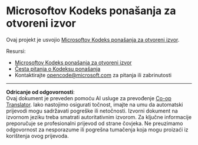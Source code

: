 <!--
CO_OP_TRANSLATOR_METADATA:
{
  "original_hash": "c06b12caf3c901eb3156e3dd5b0aea56",
  "translation_date": "2025-09-05T11:24:25+00:00",
  "source_file": "CODE_OF_CONDUCT.md",
  "language_code": "hr"
}
-->
# Microsoftov Kodeks ponašanja za otvoreni izvor

Ovaj projekt je usvojio [Microsoftov Kodeks ponašanja za otvoreni izvor](https://opensource.microsoft.com/codeofconduct/).

Resursi:

- [Microsoftov Kodeks ponašanja za otvoreni izvor](https://opensource.microsoft.com/codeofconduct/)
- [Česta pitanja o Kodeksu ponašanja](https://opensource.microsoft.com/codeofconduct/faq/)
- Kontaktirajte [opencode@microsoft.com](mailto:opencode@microsoft.com) za pitanja ili zabrinutosti

---

**Odricanje od odgovornosti**:  
Ovaj dokument je preveden pomoću AI usluge za prevođenje [Co-op Translator](https://github.com/Azure/co-op-translator). Iako nastojimo osigurati točnost, imajte na umu da automatski prijevodi mogu sadržavati pogreške ili netočnosti. Izvorni dokument na izvornom jeziku treba smatrati autoritativnim izvorom. Za ključne informacije preporučuje se profesionalni prijevod od strane čovjeka. Ne preuzimamo odgovornost za nesporazume ili pogrešna tumačenja koja mogu proizaći iz korištenja ovog prijevoda.